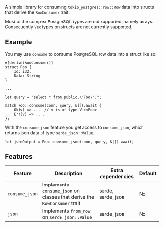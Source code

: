 A simple library for consuming `tokio_postgres::row::Row` data into structs that derive the `RowConsumer` trait.

Most of the complex PostgreSQL types are not supported, namely arrays. Consequently `Vec` types on structs are not currently supported.

## Example
You may use `consume` to consume PostgreSQL row data into a struct like so:
```
#[derive(RowConsumer)]
struct Foo {
    Id: i32,
    Data: String,
}

...

let query = "select * from public.\"Foo\";";

match Foo::consume(conn, query, &[]).await {
    Ok(v) => ..., // v is of type Vec<Foo>
    Err(v) => ...,
};
```

With the `consume_json` feature you get access to `consume_json`, which returns json data of type `serde_json::Value`.
```
let jsonOutput = Foo::consume_json(conn, query, &[]).await;
```

## Features

| Feature | Description | Extra dependencies | Default |
| ------- | ----------- | ------------------ | ------- |
| `consume_json` | Implements `consume_json` on classes that derive the `RowConsumer` trait | serde, serde_json | No |
| `json` | Implements `from_row` on `serde_json::Value` | serde_json | No |
